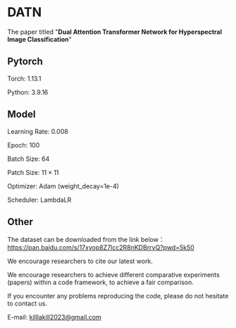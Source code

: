 # DATN

The paper titled "**Dual Attention Transformer Network for Hyperspectral Image Classification**" 

## Pytorch
Torch: 1.13.1

Python: 3.9.16
 
## Model
Learning Rate: 0.008

Epoch: 100

Batch Size: 64

Patch Size: $11\times11$

Optimizer: Adam (weight_decay=1e-4)

Scheduler: LambdaLR


## Other
The dataset can be downloaded from the link below：https://pan.baidu.com/s/17xyop8Z7lcc2R8nKDBrrvQ?pwd=5k50

We encourage researchers to cite our latest work. 

We encourage researchers to achieve different comparative experiments (papers) within a code framework, to achieve a fair comparison.

If you encounter any problems reproducing the code, please do not hesitate to contact us.

E-mail: killlakill2023@gmail.com

